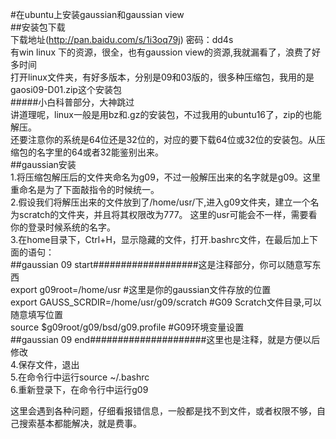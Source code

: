 #在ubuntu上安装gaussian和gaussian view  
##安装包下载  
下载地址(http://pan.baidu.com/s/1i3oq79j) 密码：dd4s  
有win linux 下的资源，很全，也有gaussion view的资源,我就漏看了，浪费了好多时间  
打开linux文件夹，有好多版本，分别是09和03版的，很多种压缩包，我用的是gaosi09-D01.zip这个安装包  
#####小白科普部分，大神跳过  
讲道理呢，linux一般是用bz和.gz的安装包，不过我用的ubuntu16了，zip的也能解压。  
还要注意你的系统是64位还是32位的，对应的要下载64位或32位的安装包。从压缩包的名字里的64或者32能鉴别出来。  
##gaussian安装    
1.将压缩包解压后的文件夹命名为g09，不过一般解压出来的名字就是g09。这里重命名是为了下面敲指令的时候统一。  
2.假设我们将解压出来的文件放到了/home/usr/下,进入g09文件夹，建立一个名为scratch的文件夹，并且将其权限改为777。  这里的usr可能会不一样，需要看你的登录时候系统的名字。  
3.在home目录下，Ctrl+H，显示隐藏的文件，打开.bashrc文件，在最后加上下面的语句：  
 ##gaussian 09 start###################这是注释部分，你可以随意写东西  
export g09root=/home/usr         #这里是你的gaussian文件存放的位置  
export GAUSS_SCRDIR=/home/usr/g09/scratch  #G09 Scratch文件目录,可以随意填写位置  
source $g09root/g09/bsd/g09.profile    #G09环境变量设置  
 ##gaussian 09 end#####################这里也是注释，就是方便以后修改  
4.保存文件，退出  
5.在命令行中运行source ~/.bashrc  
6.重新登录下，在命令行中运行g09  
  
  
  这里会遇到各种问题，仔细看报错信息，一般都是找不到文件，或者权限不够，自己搜索基本都能解决，就是费事。



